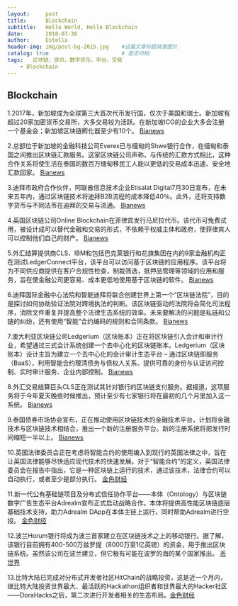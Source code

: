 ```yaml
---
layout:     post
title:      Blockchain
subtitle:   Hello World, Hello Blockchain
date:       2018-07-30 
author:     Estella 
header-img: img/post-bg-2015.jpg 	#这篇文章标题背景图片
catalog: true 						# 是否归档
tags:	区块链，资讯，数字货币，平台，交易
    - Blockchain
---
```


## Blockchain
>
1.2017年，新加坡成为全球第三大首次代币发行国，仅次于美国和瑞士。新加坡有超过20家加密货币交易所，大多交易较为活跃。在新加坡ICO的企业大多会注册一个基金会；新加坡区块链孵化器至少有10个。 [Bianews](http://www.bianews.com/news/flash?id=17440)

2.总部位于新加坡的金融科技公司Everex已与缅甸的Shwe银行合作，在缅甸和泰国之间推出区块链汇款服务。这家区块链公司声称，与传统的汇款方式相比，这种合作关系将使生活在泰国的数百万缅甸移民工人能以更低的交易成本迅速、安全地汇款回家。 [Bianews](http://www.bianews.com/news/flash?id=17432)

3.迪拜市政府合作伙伴，阿联酋信息技术企业Etisalat Digital7月30日宣布，在未来五年内，通过区块链技术将迪拜B2B流程的成本降低40％。此外，还将支持数字货币与不同法币在迪拜的交易与流通。 [Bianews](http://www.bianews.com/news/flash?id=17425)

4.英国区块链公司Online Blockchain在菲律宾发行马尼拉代币。该代币可免费试用，被设计成可以替代金融和交易的形式，不依赖于权威主体和政府，使菲律宾人可以控制他们自己的财产。 [Bianews](http://www.bianews.com/news/flash?id=17425)

5.外汇结算提供商CLS、IBM和包括巴克莱银行和花旗集团在内的9家金融机构正在测试LedgerConnect平台，该平台可以访问基于区块链的应用程序。该平台将为不同供应商提供在客户合规性检查，制裁筛选，抵押品管理等领域的应用和服务，旨在使金融公司更容易、成本更低地使用基于区块链的软件。 [Bianews](http://www.bianews.com/news/flash?id=17421)

6.迪拜国际金融中心法院和智能迪拜将联合创建世界上第一个“区块链法院”，目的是探讨如何协助验证法院对跨境执法的判断。该区块链驱动的法院将会简化司法程序，消除文件重复并提高整个法律生态系统的效率。未来要解决的问题是私链和公链的纠纷，还有使用“智能”合约编码的规则和合同条款。 [Bianews](http://www.bianews.com/news/flash?id=17421)

7.澳大利亚区块链公司Ledgerium（区块账本）正在将区块链引入会计和审计行业，希望通过三式会计系统创建一个去中心化的区块链账本。Ledgerium（区块账本）设计主旨为建立一个去中心化的会计审计生态平台 – 通过区块链即服务（BaaS），利用智能合约理清债务与债权人关系、提供可靠的身份与认证访问控制、实时审计服务、企业内部控制。 [Bianews](http://www.bianews.com/news/flash?id=17408)

8.外汇交易结算巨头CLS正在测试其针对银行的区块链支付服务。据报道，这项服务将于今年夏天晚些时候推出，预计至少有七家银行将在最初的几个月里加入这一系统。 [Bianews](http://www.bianews.com/news/flash?id=17362)

9.泰国债券市场协会宣布，正在推动使用区块链技术的金融技术平台，计划将金融技术与区块链技术相结合，推出一个新的注册服务平台。新的注册系统将把发行时间缩短一半以上。 [Bianews](http://www.bianews.com/news/flash?id=17359)

10.英国法律委员会正在考虑将智能合约的使用编入到现行的英国法律之中，旨在让英国法律能够尽快适应现代技术的快速发展。对于“智能合约”的定义，英国法律委员会在报告中指出，它是一种区块链上运行的技术，通过该技术，法律合约可以自动执行，或者至少是部分执行。 [金色财经](https://www.jinse.com/news/blockchain/220129.html)

11.新一代公有基础链项目及分布式信任协作平台——本体（Ontology）与区块链数字广告生态平台Adrealm宣布正式启动战略合作。本体将提供高性能区块链底层基础技术支持，助力Adrealm DApp在本体主链上运行，同时帮助Adrealm进行空投。 [金色财经](https://www.jinse.com/bitcoin/220309.html)

12.波兰Horum银行将成为波兰首家建立在区块链技术之上的移动银行。据了解，该银行目前拥有400-500万兹罗提（8000万至1亿英镑）的资金，用于推出区块链系统。虽然该公司在波兰建立，但它极有可能在波罗的海的某个国家推出。 [币世界](http://www.bishijie.com/kuaixun_84883)

13.比特大陆已完成对分布式开发者社区HitChain的战略投资，这是近一个月内，继比特大陆投资世界最大、最活跃的Hackathon组织者和世界最大的Hacker社区——DoraHacks之后，第二次进行开发者相关的生态布局。[金色财经](https://www.jinse.com/bitcoin/220116.html)
